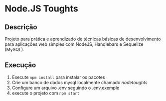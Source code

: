 # Node.JS Toughts

## Descrição
Projeto para prática e aprendizado de técnicas básicas de desenvolvimento para aplicações web simples com NodeJS, Handlebars e Sequelize (MySQL). 

## Execução
1. Execute ```npm install``` para instalar os pacotes
2. Crie um banco de dados mysql localmente chamado *nodetoughts*
3. Configure um arquivo .env seguindo o .env.exemple
4. execute o projeto com ```npm start```